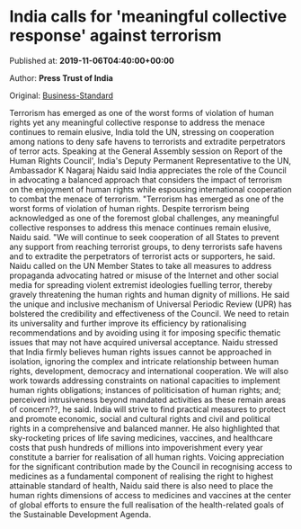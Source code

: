 
# India calls for 'meaningful collective response' against terrorism

Published at: **2019-11-06T04:40:00+00:00**

Author: **Press Trust of India**

Original: [Business-Standard](https://www.business-standard.com/article/pti-stories/meaningful-collective-responses-to-curb-terrorism-continues-to-remain-elusive-india-119110600255_1.html)

Terrorism has emerged as one of the worst forms of violation of human rights yet any meaningful collective response to address the menace continues to remain elusive, India told the UN, stressing on cooperation among nations to deny safe havens to terrorists and extradite perpetrators of terror acts.
Speaking at the General Assembly session on Report of the Human Rights Council', India's Deputy Permanent Representative to the UN, Ambassador K Nagaraj Naidu said India appreciates the role of the Council in advocating a balanced approach that considers the impact of terrorism on the enjoyment of human rights while espousing international cooperation to combat the menace of terrorism.
"Terrorism has emerged as one of the worst forms of violation of human rights. Despite terrorism being acknowledged as one of the foremost global challenges, any meaningful collective responses to address this menace continues remain elusive, Naidu said.
"We will continue to seek cooperation of all States to prevent any support from reaching terrorist groups, to deny terrorists safe havens and to extradite the perpetrators of terrorist acts or supporters, he said.
Naidu called on the UN Member States to take all measures to address propaganda advocating hatred or misuse of the Internet and other social media for spreading violent extremist ideologies fuelling terror, thereby gravely threatening the human rights and human dignity of millions.
He said the unique and inclusive mechanism of Universal Periodic Review (UPR) has bolstered the credibility and effectiveness of the Council. We need to retain its universality and further improve its efficiency by rationalising recommendations and by avoiding using it for imposing specific thematic issues that may not have acquired universal acceptance.
Naidu stressed that India firmly believes human rights issues cannot be approached in isolation, ignoring the complex and intricate relationship between human rights, development, democracy and international cooperation.
We will also work towards addressing constraints on national capacities to implement human rights obligations; instances of politicisation of human rights; and; perceived intrusiveness beyond mandated activities as these remain areas of concern??, he said.
India will strive to find practical measures to protect and promote economic, social and cultural rights and civil and political rights in a comprehensive and balanced manner.
He also highlighted that sky-rocketing prices of life saving medicines, vaccines, and healthcare costs that push hundreds of millions into impoverishment every year constitute a barrier for realisation of all human rights.
Voicing appreciation for the significant contribution made by the Council in recognising access to medicines as a fundamental component of realising the right to highest attainable standard of health, Naidu said there is also need to place the human rights dimensions of access to medicines and vaccines at the center of global efforts to ensure the full realisation of the health-related goals of the Sustainable Development Agenda.
